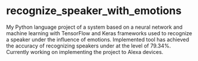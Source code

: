 # recognize_speaker_with_emotions
My Python language project of a system based on a neural network and machine learning with TensorFlow and Keras frameworks used to recognize a speaker under the influence of emotions. Implemented tool has achieved the accuracy of recognizing speakers under at the level of 79.34%. Currently working on implementing the project to Alexa devices.
